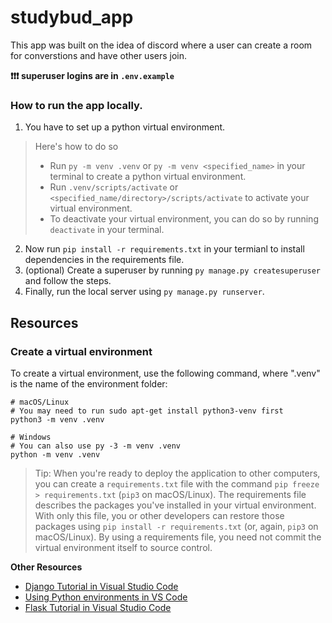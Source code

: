 # studybud_app
This app was built on the idea of discord where a user can create a room for converstions and have other users join.


**❗❗❗ superuser logins are in `.env.example`**

### How to run the app locally.
1. You have to set up a python virtual environment.
  > Here's how to do so
  > - Run `py -m venv .venv` or `py -m venv <specified_name>` in your terminal to create a python virtual environment.
  > - Run `.venv/scripts/activate` or `<specified_name/directory>/scripts/activate` to activate your virtual environment.
  > - To deactivate your virtual environment, you can do so by running `deactivate` in your terminal.

2. Now run `pip install -r requirements.txt` in your termianl to install dependencies in the requirements file.
3. (optional) Create a superuser by running `py manage.py createsuperuser` and follow the steps.
4. Finally, run the local server using `py manage.py runserver`.


## Resources

### Create a virtual environment
To create a virtual environment, use the following command, where ".venv" is the name of the environment folder:
```
# macOS/Linux
# You may need to run sudo apt-get install python3-venv first
python3 -m venv .venv

# Windows
# You can also use py -3 -m venv .venv
python -m venv .venv
```

> Tip: When you're ready to deploy the application to other computers, you can create a `requirements.txt` file with the command `pip freeze > requirements.txt` (`pip3` on macOS/Linux). The requirements file describes the packages you've installed in your virtual environment. With only this file, you or other developers can restore those packages using `pip install -r requirements.txt` (or, again, `pip3` on macOS/Linux). By using a requirements file, you need not commit the virtual environment itself to source control.

**Other Resources**
- [Django Tutorial in Visual Studio Code](https://code.visualstudio.com/docs/python/tutorial-django)
- [Using Python environments in VS Code](https://code.visualstudio.com/docs/python/environments)
- [Flask Tutorial in Visual Studio Code](https://code.visualstudio.com/docs/python/tutorial-flask)
